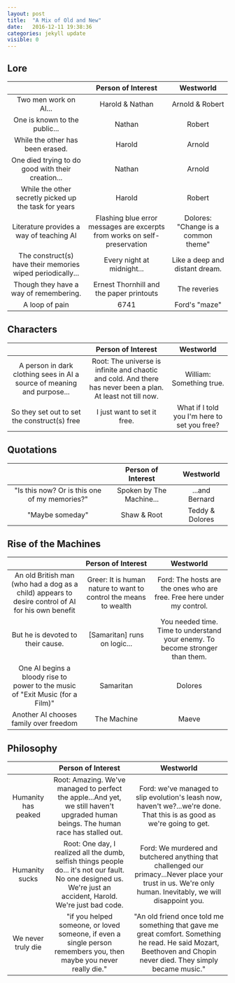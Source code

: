 ```yaml
---
layout: post
title:  "A Mix of Old and New"
date:   2016-12-11 19:38:36
categories: jekyll update
visible: 0
---
```


Lore
---

|  | Person of Interest | Westworld |
|:-:|:-:|:-:|
| Two men work on AI... | Harold & Nathan | Arnold & Robert |
| One is known to the public... | Nathan | Robert |
| While the other has been erased. | Harold | Arnold |
| One died trying to do good with their creation... | Nathan | Arnold |
| While the other secretly picked up the task for years | Harold | Robert |
| Literature provides a way of teaching AI | Flashing blue error messages are excerpts from works on self-preservation | Dolores: "Change is a common theme"
| The construct(s) have their memories wiped periodically... | Every night at midnight... | Like a deep and distant dream.
| Though they have a way of remembering. | Ernest Thornhill and the paper printouts | The reveries
| A loop of pain | 6741 | Ford's "maze"

Characters
---

|  | Person of Interest | Westworld |
|:-:|:-:|:-:|
| A person in dark clothing sees in AI a source of meaning and purpose... | Root: The universe is infinite and chaotic and cold. And there has never been a plan. At least not till now. | William: Something true. |
| So they set out to set the construct(s) free | I just want to set it free. | What if I told you I'm here to set you free? |

Quotations
---

| | Person of Interest | Westworld |
|:-:|:-:|:-:|
| "Is this now? Or is this one of my memories?" | Spoken by The Machine... | ...and Bernard |
| "Maybe someday" | Shaw & Root | Teddy & Dolores |

Rise of the Machines
---

|  | Person of Interest | Westworld |
|:-:|:-:|:-:|
| An old British man (who had a dog as a child) appears to desire control of AI for his own benefit | Greer: It is human nature to want to control the means to wealth | Ford: The hosts are the ones who are free. Free here under my control. |
| But he is devoted to their cause. | [Samaritan] runs on logic... | You needed time. Time to understand your enemy. To become stronger than them. |
| One AI begins a bloody rise to power to the music of "Exit Music (for a Film)" | Samaritan | Dolores |
| Another AI chooses family over freedom | The Machine | Maeve |

Philosophy
---

|  | Person of Interest | Westworld |
|:-:|:-:|:-:|
| Humanity has peaked | Root: Amazing. We've managed to perfect the apple...And yet, we still haven't upgraded human beings. The human race has stalled out. | Ford: we've managed to slip evolution's leash now, haven't we?...we're done. That this is as good as we're going to get. |
| Humanity sucks | Root: One day, I realized all the dumb, selfish things people do... it's not our fault. No one designed us. We're just an accident, Harold. We're just bad code. | Ford: We murdered and butchered anything that challenged our primacy...Never place your trust in us. We're only human. Inevitably, we will disappoint you.|
| We never truly die | "if you helped someone, or loved someone, if even a single person remembers you, then maybe you never really die." | "An old friend once told me something that gave me great comfort. Something he read. He said Mozart, Beethoven and Chopin never died. They simply became music." |